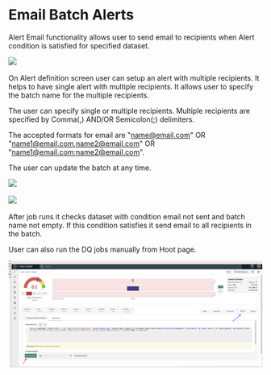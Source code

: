 # Email Batch Alerts

Alert Email functionality allows user to send email to recipients when Alert condition is satisfied for specified dataset.&#x20;

![](../.gitbook/assets/Multiple\_Recipients\_0.png)

On Alert definition screen user can setup an alert with multiple recipients. It helps to have single alert with multiple recipients. It allows user to specify the batch name for the multiple recipients.&#x20;

The user can specify single or multiple recipients. Multiple recipients are specified by Comma(,) AND/OR Semicolon(;) delimiters.

The accepted formats for email are "[name@email.com](mailto:name@email.com)" OR "[name1@email.com](mailto:name1@email.com)[,name2@email.com](mailto:,name2@email.com)" OR "[name1@email.com](mailto:name1@email.com)[;name2@email.com](mailto:,name2@email.com)".

The user can update the batch at any time.&#x20;

![](../.gitbook/assets/multiple\_recipient\_2.png)

![](../.gitbook/assets/multiple\_recipient\_3.png)



After job runs it checks dataset with condition email not sent and batch name not empty. If this condition satisfies it send email to all recipients in the batch.

User can also run the DQ jobs manually from Hoot page.

![](<../.gitbook/assets/Screen Shot 2022-03-21 at 1.01.45 PM.png>)
